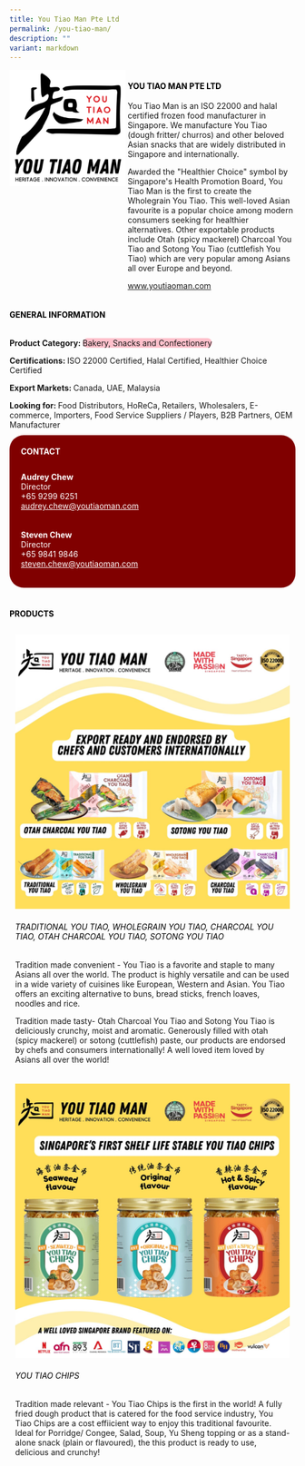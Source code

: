 ```yaml
---
title: You Tiao Man Pte Ltd
permalink: /you-tiao-man/
description: ""
variant: markdown
---
```

<div class="flex-paragraph">
	<div style="display: flex; flex-wrap: wrap;" class="flex-container">
		<div style="flex: 1 1 40%; display: block;" class="card sgds">
			<img src="/images/You%20Tiao%20Man/you_tiao_man_logo.png">
		</div>
		<div style="flex: 1 1 58%; display: block; margin-left: 3px" class="card-sgds">
			<h4 style="text-transform: uppercase; color: black;"><b>You Tiao Man Pte Ltd</b></h4>
			<p>You Tiao Man is an ISO 22000 and halal certified frozen food manufacturer in Singapore. We manufacture You Tiao (dough fritter/ churros) and other beloved Asian snacks that are widely distributed in Singapore and internationally.</p>
			<p>Awarded the "Healthier Choice" symbol by Singapore's Health Promotion Board, You Tiao Man is the first to create the Wholegrain You Tiao. This well-loved Asian favourite is a popular choice among modern consumers seeking for healthier alternatives. Other exportable products include Otah (spicy mackerel) Charcoal You Tiao and Sotong You Tiao (cuttlefish You Tiao) which are very popular among Asians all over Europe and beyond.</p>
			<p><a target="_blank" href="https://www.youtiaoman.com">www.youtiaoman.com</a></p>
		</div>
	</div>
</div>

<h4 style="text-transform: uppercase; color: black;">
	<b>General Information</b>
</h4>
<div style="display: flex; flex-wrap: wrap;" class="flex-container">
	<div style="flex: 1 1 65%; display: block; align-self: stretch" class="card sgds">
		<div class="flex-paragraph">
			<p>
				<b>Product Category: </b>
				<span style="background-color: pink; border-radius: 10px;">Bakery, Snacks and Confectionery</span>
			</p>
			<p>
				<b>Certifications: </b>ISO 22000 Certified, Halal Certified, Healthier Choice Certified
			</p>
			<p>
				<b>Export Markets: </b>Canada, UAE, Malaysia
			</p>
			<p style="margin-bottom: 10px;">
				<b>Looking for: </b>Food Distributors, HoReCa, Retailers, Wholesalers, E-commerce, Importers, Food Service Suppliers / Players, B2B Partners, OEM Manufacturer
			</p>
		</div>
	</div>
	<div style="flex: 1 1 35%; padding: 10px; display: block; background-color: maroon; border-radius: 25px; align-self: center;" class="card sgds">
		<h4 style="color: white; margin-top: 10px; margin-left: 10px;">CONTACT</h4>
		<div class="flex-paragraph">
			<p style="padding: 10px; color: white;">
				<b>Audrey Chew</b>
				<br>Director<br>+65 9299 6251<br>
				<a style="color: white;" href="mailto:audrey.chew@youtiaoman.com">audrey.chew@youtiaoman.com</a>
			</p>
			<p style="padding: 10px; color: white;">
				<b>Steven Chew</b>
				<br>Director<br>+65 9841 9846<br>
				<a style="color: white;" href="mailto:steven.chew@youtiaoman.com">steven.chew@youtiaoman.com</a>
			</p>
		</div>
	</div>
</div>
<br>
<h4 style="text-transform: uppercase; color: black;">
	<b>Products</b>
</h4>
<div style="display: flex; flex-wrap: wrap;">
	<div style="flex: 1 1 47%; margin: 10px; display: block;" class="card sgds">
		<div style="display: block;" class="flex-image">
			<img src="/images/You%20Tiao%20Man/you_tiao_man_product_01.jpg">
		</div>
		<div class="flex-paragraph">
			<h6 style="text-transform: uppercase; color: black;">Traditional You Tiao, Wholegrain You Tiao, Charcoal You Tiao, Otah Charcoal You Tiao, Sotong You Tiao</h6>
			<p>Tradition made convenient - You Tiao is a favorite and staple to many Asians all over the world. The product is highly versatile and can be used in a wide variety of cuisines like European, Western and Asian. You Tiao offers an exciting alternative to buns, bread sticks, french loaves, noodles and rice.</p>
			<p>Tradition made tasty- Otah Charcoal You Tiao and Sotong You Tiao is deliciously crunchy, moist and aromatic. Generously filled with otah (spicy mackerel) or sotong (cuttlefish) paste, our products are endorsed by chefs and consumers internationally! A well loved item loved by Asians all over the world!</p>
		</div>
	</div>
	<div style="flex: 1 1 47%; margin: 10px; display: block;" class="card sgds">
		<div style="display: block;" class="flex-image">
			<img src="/images/You%20Tiao%20Man/you_tiao_man_product_02.jpg">
		</div>
		<div class="flex-paragraph">
			<h6 style="text-transform: uppercase; color: black;">You Tiao Chips</h6>
			<p>Tradition made relevant - You Tiao Chips is the first in the world! A fully fried dough product that is catered for the food service industry, You Tiao Chips are a cost effiicient way to enjoy this traditional favourite. Ideal for Porridge/ Congee, Salad, Soup, Yu Sheng topping оr as a stand-alone snack (plain or flavoured), the  this product is ready to use, delicious and crunchy!</p>
		</div>
	</div>
</div>